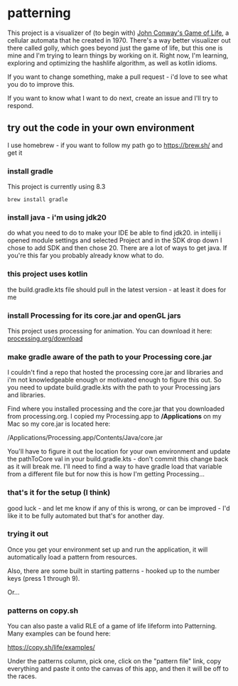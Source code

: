 # patterning

This project is a visualizer of (to begin with) [John Conway's Game of Life](https://en.wikipedia.org/wiki/Conway%27s_Game_of_Life), a cellular automata that he created in 1970. There's
a way better visualizer out there called golly, which goes beyond just the game of life, but this one is mine and I'm
trying to learn things by working on it. Right now, I'm learning, exploring and optimizing the hashlife algorithm, as
well as kotlin idioms.

If you want to change something, make a pull request - i'd love to see what you do to improve this.

If you want to know what I want to do next, create an issue and I'll try to respond.


## try out the code in your own environment

I use homebrew - if you want to follow my path go to https://brew.sh/ and get it

### install gradle

This project is currently using 8.3

<pre><code>brew install gradle
</code></pre>

### install java - i'm using jdk20

do what you need to do to make your IDE be able to find jdk20. in intellij i opened module settings and selected Project
and in the SDK drop down I chose to add SDK and then chose 20. There are a lot of ways to get java. If you're this far
you probably already know what to do.

### this project uses kotlin

the build.gradle.kts file should pull in the latest version - at least it does for me

### install Processing for its core.jar and openGL jars

This project uses processing for animation. You can download it
here: [processing.org/download](https://processing.org/download)

### make gradle aware of the path to your Processing core.jar

I couldn't find a repo that hosted the processing core.jar and libraries and i'm not knowledgeable enough or motivated enough to figure this out.
So you need to update build.gradle.kts with the path to your Processing jars and libraries.

Find where you installed processing and the core.jar that you downloaded from processing.org. I copied my Processing.app
to **/Applications** on my Mac so my core.jar is located here:

/Applications/Processing.app/Contents/Java/core.jar

You'll have to figure it out the location for your own environment and update the pathToCore val in your
build.gradle.kts - don't commit this change back as it will break me. I'll need to find a way to have gradle load that
variable from a different file but for now this is how I'm getting Processing...

### that's it for the setup (I think)

good luck - and let me know if any of this is wrong, or can be improved - I'd like it to be fully automated but that's
for another day.

### trying it out
Once you get your environment set up and run the application, it will automatically load a pattern from resources.

Also, there are some built in starting patterns - hooked up to the number keys (press 1 through 9).

Or...

### patterns on copy.sh

You can also paste a valid RLE of a game of life lifeform into Patterning. Many examples can be found here:

https://copy.sh/life/examples/

Under the patterns column, pick one, click on the "pattern file" link, copy everything and paste it onto the canvas of this app,
and then it will be off to the races.